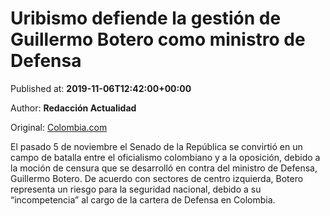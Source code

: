 
# Uribismo defiende la gestión de Guillermo Botero como ministro de Defensa

Published at: **2019-11-06T12:42:00+00:00**

Author: **Redacción Actualidad**

Original: [Colombia.com](https://www.colombia.com/actualidad/politica/uribismo-defiende-a-ministro-de-defensa-guillermo-botero-246637)

El pasado 5 de noviembre el Senado de la República se convirtió en un campo de batalla entre el oficialismo colombiano y a la oposición, debido a la moción de censura que se desarrolló en contra del ministro de Defensa, Guillermo Botero. De acuerdo con sectores de centro izquierda, Botero representa un riesgo para la seguridad nacional, debido a su “incompetencia” al cargo de la cartera de Defensa en Colombia.
